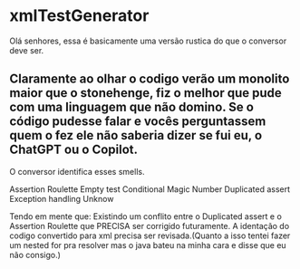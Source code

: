 # xmlTestGenerator

Olá senhores, essa é basicamente uma versão rustica do que o conversor deve ser.

Claramente ao olhar o codigo verão um monolito maior que o stonehenge, fiz o melhor que pude com uma linguagem que não domino.
Se o código pudesse falar e vocês perguntassem quem o fez ele não saberia dizer se fui eu, o ChatGPT ou o Copilot.
---------------------------------------------------------------------------------------------------------------------
O conversor identifica esses smells.

Assertion Roulette
Empty test
Conditional
Magic Number
Duplicated assert
Exception handling
Unknow

Tendo em mente que: 
Existindo um conflito entre o Duplicated assert e o Assertion Roulette que PRECISA ser corrigido futuramente.
A identação do codigo convertido para xml precisa ser revisada.(Quanto a isso tentei fazer um nested for pra resolver mas o java bateu na minha cara e disse que eu não consigo.)
